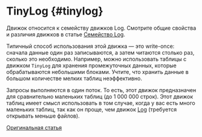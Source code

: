 # TinyLog {#tinylog}

Движок относится к семейству движков Log. Смотрите общие свойства и различия движков в статье [Семейство Log](index.md).

Типичный способ использования этой движка — это write-once: сначала данные один раз записываются, а затем читаются столько раз, сколько это необходимо. Например, можно использовать таблицы с движком `TinyLog` для хранения промежуточных данных, которые обрабатываются небольшими блоками. Учтите, что хранить данные в большом количестве мелких таблиц неэффективно.

Запросы выполняются в один поток. То есть, этот движок предназначен для сравнительно маленьких таблиц (до 1 000 000 строк). Этот движок таблиц имеет смысл использовать в том случае, когда у вас есть много маленьких таблиц, так как он проще, чем движок [Log](log.md) (требуется открывать меньше файлов).

[Оригинальная статья](https://clickhouse.tech/docs/ru/operations/table_engines/tinylog/) <!--hide-->
